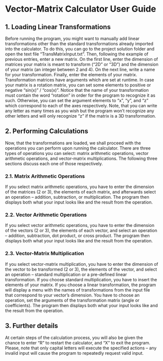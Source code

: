 # Vector-Matrix Calculator User Guide
## 1.	Loading Linear Transformations
Before running the program, you might want to manually add linear transformations other than the standard transformations already imported into the calculator. To do this, you can go to the project solution folder and open the text file “TransMatrixInput.txt”. Then, following the example of previous entries, enter a new matrix. On the first line, enter the dimension of matrices your matrix is meant to transform (“2D” or “3D”) and the dimension of your matrix (an integer between 2 and 4). On the next line, write a name for your transformation. Finally, enter the elements of your matrix.
Transformation matrices have arguments which are set at runtime. In case your matrix is a rotation matrix, you can set some elements to positive or negative “sin(x)” / “cos(x)”. Notice that the name of your transformation must contain the word “rotation” in order for the program to recognize it as such. Otherwise, you can set the argument elements to “x”, “y”, and “z” which correspond to each of the axes respectively. Note, that you can write any letter as many times as you wish but the program won’t recognize any other letters and will only recognize “z” if the matrix is a 3D transformation.
## 2.	Performing Calculations
Now, that the transformations are loaded, we shall proceed with the operations you can perform upon running the calculator. There are three types of operations you can select: matrix arithmetic operations, vector arithmetic operations, and vector-matrix multiplications. The following three sections discuss each one of those respectively.
### 2.1.	Matrix Arithmetic Operations
If you select matrix arithmetic operations, you have to enter the dimension of the matrices (2 or 3), the elements of each matrix, and afterwards select an operation – addition, subtraction, or multiplication. The program then displays both what your input looks like and the result from the operation.
### 2.2.	Vector Arithmetic Operations
If you select vector arithmetic operations, you have to enter the dimension of the vectors (2 or 3), the elements of each vector, and select an operation – addition, subtraction, dot product, or cross product. The program then displays both what your input looks like and the result from the operation.
### 2.3.	Vector-Matrix Multiplication
If you select vector-matrix multiplication, you have to enter the dimension of the vector to be transformed (2 or 3), the elements of the vector, and select an operation – standard multiplication or a pre-defined linear transformation. If you choose standard multiplication, you have to insert the elements of your matrix. If you choose a linear transformation, the program will display a menu with the names of transformations from the input file that correspond to your vector’s dimension. You have to choose an operation, set the arguments of the transformation matrix (angle or coefficients). The program then displays both what your input looks like and the result from the operation.
## 3.	Further details
At certain steps of the calculation process, you will also be given the chance to enter “R” to restart the calculator, and “X” to exit the program. Please, note that only capital letters will execute the specified actions – any invalid input will cause the program to repeatedly request valid input.
